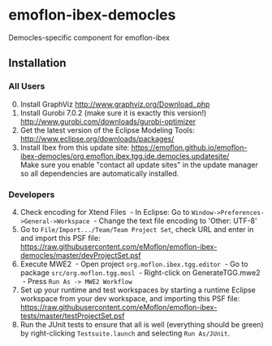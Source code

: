# emoflon-ibex-democles
Democles-specific component for emoflon-ibex

## Installation

### All Users
0. Install GraphViz http://www.graphviz.org/Download..php
1. Install Gurobi 7.0.2 (make sure it is exactly this version!) http://www.gurobi.com/downloads/gurobi-optimizer
2. Get the latest version of the Eclipse Modeling Tools:  http://www.eclipse.org/downloads/packages/
3. Install Ibex from this update site: https://emoflon.github.io/emoflon-ibex-democles/org.emoflon.ibex.tgg.ide.democles.updatesite/  
Make sure you enable "contact all update sites" in the update manager so all dependencies are automatically installed.

### Developers
4. Check encoding for Xtend Files
  - In Eclipse: Go to ```Window->Preferences->General->Workspace```
  - Change the text file encoding to 'Other: UTF-8'
5. Go to ```File/Import.../Team/Team Project Set```, check URL and enter in and import this PSF file:  https://raw.githubusercontent.com/eMoflon/emoflon-ibex-democles/master/devProjectSet.psf
6. Execute MWE2
  - Open project ```org.moflon.ibex.tgg.editor```
  - Go to package ```src/org.moflon.tgg.mosl```
  - Right-click on GenerateTGG.mwe2
  - Press ```Run As -> MWE2 Workflow```
7. Set up your runtime and test workspaces by starting a runtime Eclipse workspace from your dev workspace, and importing this PSF file: https://raw.githubusercontent.com/eMoflon/emoflon-ibex-tests/master/testProjectSet.psf  
8. Run the JUnit tests to ensure that all is well (everything should be green) by right-clicking ```Testsuite.launch``` and selecting ```Run As/JUnit```.

